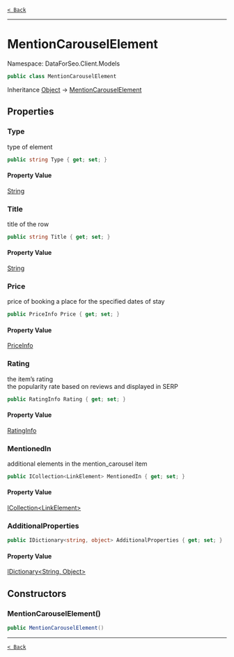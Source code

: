 [`< Back`](./)

---

# MentionCarouselElement

Namespace: DataForSeo.Client.Models

```csharp
public class MentionCarouselElement
```

Inheritance [Object](https://docs.microsoft.com/en-us/dotnet/api/system.object) → [MentionCarouselElement](./dataforseo.client.models.mentioncarouselelement)

## Properties

### **Type**

type of element

```csharp
public string Type { get; set; }
```

#### Property Value

[String](https://docs.microsoft.com/en-us/dotnet/api/system.string)<br>

### **Title**

title of the row

```csharp
public string Title { get; set; }
```

#### Property Value

[String](https://docs.microsoft.com/en-us/dotnet/api/system.string)<br>

### **Price**

price of booking a place for the specified dates of stay

```csharp
public PriceInfo Price { get; set; }
```

#### Property Value

[PriceInfo](./dataforseo.client.models.priceinfo)<br>

### **Rating**

the item’s rating 
 <br>the popularity rate based on reviews and displayed in SERP

```csharp
public RatingInfo Rating { get; set; }
```

#### Property Value

[RatingInfo](./dataforseo.client.models.ratinginfo)<br>

### **MentionedIn**

additional elements in the mention_carousel item

```csharp
public ICollection<LinkElement> MentionedIn { get; set; }
```

#### Property Value

[ICollection&lt;LinkElement&gt;](./dataforseo.client.models.linkelement)<br>

### **AdditionalProperties**

```csharp
public IDictionary<string, object> AdditionalProperties { get; set; }
```

#### Property Value

[IDictionary&lt;String, Object&gt;](https://docs.microsoft.com/en-us/dotnet/api/system.collections.generic.idictionary-2)<br>

## Constructors

### **MentionCarouselElement()**

```csharp
public MentionCarouselElement()
```

---

[`< Back`](./)
